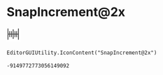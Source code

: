 # SnapIncrement@2x
![](/img/SnapIncrement@2x.png)

``` CSharp
EditorGUIUtility.IconContent("SnapIncrement@2x")
```
```
-9149772773056149092
```
